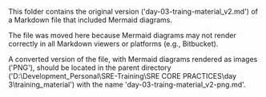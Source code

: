 This folder contains the original version ('day-03-traing-material_v2.md') of a Markdown file that included Mermaid diagrams.

The file was moved here because Mermaid diagrams may not render correctly in all Markdown viewers or platforms (e.g., Bitbucket).

A converted version of the file, with Mermaid diagrams rendered as images ('PNG'), should be located in the parent directory ('D:\Development_Personal\SRE-Training\SRE CORE PRACTICES\day 3\training_material') with the name 'day-03-traing-material_v2-png.md'.